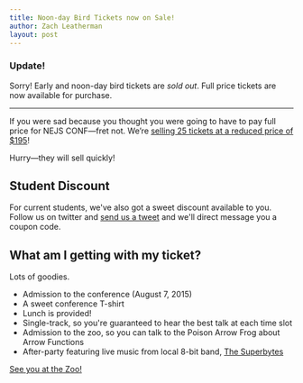 ```yaml
---
title: Noon-day Bird Tickets now on Sale!
author: Zach Leatherman
layout: post
---
```


### Update!

Sorry! Early and noon-day bird tickets are *sold out*.  Full price tickets are now available for purchase.

--------------------

If you were sad because you thought you were going to have to pay full price for NEJS CONF—fret not. We’re [selling 25 tickets at a reduced price of $195][link]!

Hurry—they will sell quickly!

## Student Discount

For current students, we've also got a sweet discount available to you. Follow us on twitter and [send us a tweet][tweet] and we'll direct message you a coupon code.

## What am I getting with my ticket?

Lots of goodies. 

* Admission to the conference (August 7, 2015)
* A sweet conference T-shirt
* Lunch is provided!
* Single-track, so you're guaranteed to hear the best talk at each time slot
* Admission to the zoo, so you can talk to the Poison Arrow Frog about Arrow Functions
* After-party featuring live music from local 8-bit band, [The Superbytes](https://thesuperbytes.bandcamp.com/)

[See you at the Zoo!][link]

[link]: https://nejsconf.com/register
[tweet]: https://twitter.com/intent/tweet?text=%40nejsconf%20Hook%20me%20up%20with%20the%20Student%20coupon%20code%20!
[twitter]: https://twitter.com/nejsconf